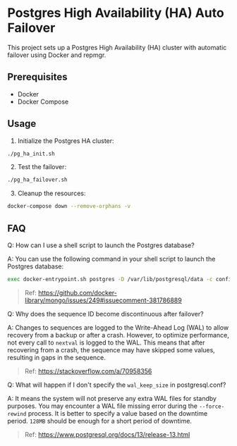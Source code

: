 # Postgres High Availability (HA) Auto Failover

This project sets up a Postgres High Availability (HA) cluster with automatic failover using Docker and repmgr.

## Prerequisites

- Docker
- Docker Compose

## Usage

1. Initialize the Postgres HA cluster:

```bash
./pg_ha_init.sh
```

2. Test the failover:

```bash
./pg_ha_failover.sh
```

3. Cleanup the resources:

```bash
docker-compose down --remove-orphans -v
```

## FAQ

Q: How can I use a shell script to launch the Postgres database?

A: You can use the following command in your shell script to launch the Postgres database:
```sh
exec docker-entrypoint.sh postgres -D /var/lib/postgresql/data -c config_file=/etc/postgresql/postgresql.conf
```
> Ref: https://github.com/docker-library/mongo/issues/249#issuecomment-381786889

Q: Why does the sequence ID become discontinuous after failover?

A: Changes to sequences are logged to the Write-Ahead Log (WAL) to allow recovery from a backup or after a crash. However, to optimize performance, not every call to `nextval` is logged to the WAL. This means that after recovering from a crash, the sequence may have skipped some values, resulting in gaps in the sequence.
> Ref: https://stackoverflow.com/a/70958356

Q: What will happen if I don't specify the `wal_keep_size` in postgresql.conf?

A: It means the system will not preserve any extra WAL files for standby purposes. You may encounter a WAL file missing error during the `--force-rewind` process. It is better to specify a value based on the downtime period. `128MB` should be enough for a short period of downtime.
> Ref: https://www.postgresql.org/docs/13/release-13.html
